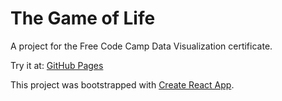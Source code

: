 # The Game of Life
A project for the Free Code Camp Data Visualization certificate.

Try it at: [GitHub Pages](https://bwyan.github.io/fcc-life/)

This project was bootstrapped with [Create React App](https://github.com/facebookincubator/create-react-app).
